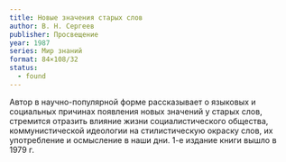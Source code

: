 ```yaml
---
title: Новые значения старых слов
author: В. Н. Сергеев
publisher: Просвещение
year: 1987
series: Мир знаний
format: 84×108/32
status:
  - found
---
```


Автор в научно-популярной форме рассказывает о языковых и социальных причинах появления новых значений у старых слов, стремится отразить влияние жизни социалистического общества, коммунистической идеологии на стилистическую окраску слов, их употребление и осмысление в наши дни.
1-е издание книги вышло в 1979 г.
